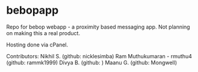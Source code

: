 # bebopapp
Repo for bebop webapp - a proximity based messaging app. Not planning on making this a real product.

Hosting done via cPanel.

Contributors:
Nikhil S. (github: nicklesimba)
Ram Muthukumaran - rmuthu4 (github: rammk1999)
Divya B. (github: )
Maanu G. (github: Mongwell)
